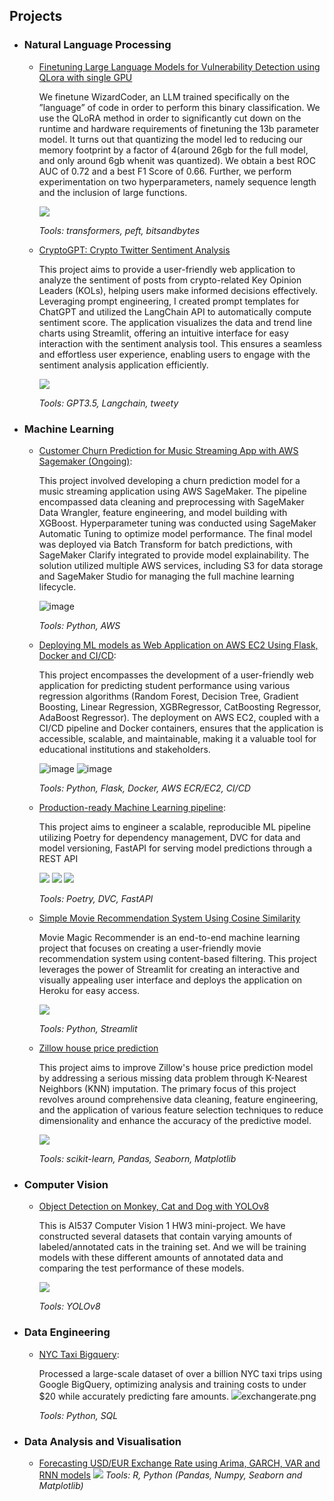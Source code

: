 
## Projects
- ### Natural Language Processing

  	- [Finetuning Large Language Models for Vulnerability Detection using QLora with single GPU](https://github.com/zhaoshijie1248/Finetuning-Large-Language-Models-for-Vulnerability-Detection)

   		We finetune WizardCoder, an LLM trained specifically on the ”language” of code in order to perform this binary classification. We use the QLoRA method in order to significantly cut down on the runtime and hardware requirements of finetuning the 13b parameter model. It turns out that quantizing the model led to reducing our memory footprint by a factor of 4(around 26gb for the full model, and only around 6gb whenit was quantized). We obtain a best ROC AUC of 0.72 and a best F1 Score of 0.66. Further, we perform experimentation on two hyperparameters, namely sequence length and the inclusion of large functions.

   		<img src="img/lora.png" > 
    
 		 _Tools: transformers, peft, bitsandbytes_

  	- [CryptoGPT: Crypto Twitter Sentiment Analysis](https://github.com/zhaoshijie1248/CryptoGPT-Crypto-Twitter-Sentiment-Analysis)

   		This project aims to provide a user-friendly web application to analyze the sentiment of posts from crypto-related Key Opinion Leaders (KOLs), helping users make informed decisions effectively. Leveraging prompt engineering, I created prompt templates for ChatGPT and utilized the LangChain API to automatically compute sentiment score. The application visualizes the data and trend line charts using Streamlit, offering an intuitive interface for easy interaction with the sentiment analysis tool. This ensures a seamless and effortless user experience, enabling users to engage with the sentiment analysis application efficiently.

   		<img src="img/crypto.png" > 
    
 		 _Tools: GPT3.5, Langchain, tweety_

- ### Machine Learning
  


    - [Customer Churn Prediction for Music Streaming App with AWS Sagemaker (Ongoing)]([https://github.com/zhaoshijie1248/E2E_mlproject_with_deployment](https://github.com/zhaoshijie1248/Customer-Churn-Model-for-Music-Streaming-App-using-AWS-Sagemaker)):

		This project involved developing a churn prediction model for a music streaming application using AWS SageMaker. The pipeline encompassed data cleaning and preprocessing with SageMaker Data Wrangler, feature engineering, and model building with XGBoost. Hyperparameter tuning was conducted using SageMaker Automatic Tuning to optimize model performance. The final model was deployed via Batch Transform for batch predictions, with SageMaker Clarify integrated to provide model explainability. The solution utilized multiple AWS services, including S3 for data storage and SageMaker Studio for managing the full machine learning lifecycle.

		<img src="img/music.png" alt="image" />
	

	 	_Tools: Python, AWS_
    
    - [Deploying ML models as Web Application on AWS EC2 Using Flask, Docker and CI/CD](https://github.com/zhaoshijie1248/E2E_mlproject_with_deployment):

		This project encompasses the development of a user-friendly web application for predicting student performance using various regression algorithms (Random Forest, Decision Tree, Gradient Boosting, Linear Regression, XGBRegressor, CatBoosting Regressor, AdaBoost Regressor). The deployment on AWS EC2, coupled with a CI/CD pipeline and Docker containers, ensures that the application is accessible, scalable, and maintainable, making it a valuable tool for educational institutions and stakeholders.

		<img src="img/student.png" alt="image" />
		<img src="img/image.png" alt="image" />

		 _Tools: Python, Flask, Docker, AWS ECR/EC2, CI/CD_

    - [Production-ready Machine Learning pipeline](https://github.com/zhaoshijie1248/ML_pipeline):

		This project aims to engineer a scalable, reproducible ML pipeline utilizing Poetry for dependency management, DVC for data and
 model versioning, FastAPI for serving model predictions through a REST API

		<img src="img/pipeline.png" >
                <img src="img/hyperparameter-tuning.png" >
                <img src="img/predictionresult.png" >
  
		 _Tools: Poetry, DVC, FastAPI_
  
      
    - [Simple Movie Recommendation System Using Cosine Similarity](https://github.com/zhaoshijie1248/Movie-Recommend)
    
		Movie Magic Recommender is an end-to-end machine learning project that focuses on creating a user-friendly movie recommendation system using content-based filtering. This project leverages the power of Streamlit for creating an interactive and visually appealing user interface and deploys the application on Heroku for easy access.

		<img src="img/movie.png"> 

		_Tools: Python, Streamlit_

    
	- [Zillow house price prediction](https://github.com/zhaoshijie1248/Capstone-zillow-prediction)

   		This project aims to improve Zillow's house price prediction model by addressing a serious missing data problem through K-Nearest Neighbors (KNN) imputation. The primary focus of this project revolves around comprehensive data cleaning, feature engineering, and the application of various feature selection techniques to reduce dimensionality and enhance the accuracy of the predictive model.

   		<img src="img/zillow_ml.png" > 
     
   		_Tools: scikit-learn, Pandas, Seaborn, Matplotlib_

	


- ### Computer Vision
   	- [Object Detection on Monkey, Cat and Dog with YOLOv8](https://github.com/zhaoshijie1248/Object-Detection-with-YOLOv8/tree/005d72183927dfd47930860f8b167039ff60be17)

   		This is AI537 Computer Vision 1 HW3 mini-project. We have constructed several datasets that contain varying amounts of labeled/annotated cats in the training set. And we will be training models with these different amounts of annotated data and comparing the test performance of these models. 

   		<img src="img/cat.png" > 
    
 		 _Tools: YOLOv8_
    
- ### Data Engineering
    - [NYC Taxi Bigquery](https://github.com/zhaoshijie1248/NYC-Taxi-Bigquery):
 
		Processed a large-scale dataset of over a billion NYC taxi trips using Google BigQuery, optimizing analysis and
 training costs to under $20 while accurately predicting fare amounts.
                <img src="img/nyctaxi.png" >exchangerate.png
      
		_Tools: Python, SQL_
    

- ### Data Analysis and Visualisation

    - [Forecasting USD/EUR Exchange Rate using Arima, GARCH, VAR and RNN models](https://github.com/zhaoshijie1248/Forecasting-USD-EUR-Exchange-Rate)
		<img src="img/exchangerate.png" >
	        _Tools: R, Python (Pandas, Numpy, Seaborn and Matplotlib)_

	
	


